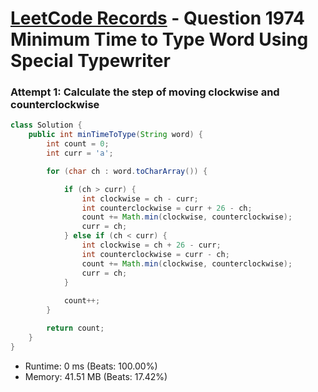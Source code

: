 # [LeetCode Records](../../README.md) - Question 1974 Minimum Time to Type Word Using Special Typewriter

### Attempt 1: Calculate the step of moving clockwise and counterclockwise
```java
class Solution {
    public int minTimeToType(String word) {
        int count = 0;
        int curr = 'a';

        for (char ch : word.toCharArray()) {

            if (ch > curr) {
                int clockwise = ch - curr;
                int counterclockwise = curr + 26 - ch;
                count += Math.min(clockwise, counterclockwise);
                curr = ch;
            } else if (ch < curr) {
                int clockwise = ch + 26 - curr;
                int counterclockwise = curr - ch;
                count += Math.min(clockwise, counterclockwise);
                curr = ch;
            }
            
            count++;
        }

        return count;
    }
}
```
- Runtime: 0 ms (Beats: 100.00%)
- Memory: 41.51 MB (Beats: 17.42%)

<br>
